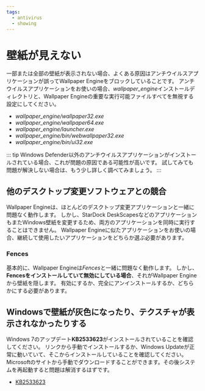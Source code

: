 ```yaml
---
tags:
  - antivirus
  - showing
---
```


# 壁紙が見えない

一部または全部の壁紙が表示されない場合、よくある原因はアンチウイルスアプリケーションが誤ってWallpaper Engineをブロックしていることです。 アンチウイルスアプリケーションをお使いの場合、*wallpaper_engine*インストールディレクトリと、Wallpaper Engineの重要な実行可能ファイルすべてを無視する設定にしてください。

* *wallpaper_engine/wallpaper32.exe*
* *wallpaper_engine/wallpaper64.exe*
* *wallpaper_engine/launcher.exe*
* *wallpaper_engine/bin/webwallpaper32.exe*
* *wallpaper_engine/bin/ui32.exe*

::: tip
Windows Defender以外のアンチウイルスアプリケーションがインストールされている場合、これが問題の原因である可能性が高いです。 試してみても問題が解決しない場合は、もう少し詳しく調べてみましょう。
:::

## 他のデスクトップ変更ソフトウェアとの競合

Wallpaper Engineは、ほとんどのデスクトップ変更アプリケーションと一緒に問題なく動作します。 しかし、StarDock DeskScapesなどのアプリケーションもまたWindows壁紙を変更するため、両方のアプリケーションを同時に実行することはできません。 Wallpaper Engineに似たアプリケーションをお使いの場合、継続して使用したいアプリケーションをどちらか選ぶ必要があります。

### Fences

基本的に、Wallpaper Engineは*Fences*と一緒に問題なく動作します。 しかし、**Fencesをインストールしていて無効にしている場合**、それがWallpaper Engineから壁紙を隠します。 有効にするか、完全にアンインストールするか、どちらかにする必要があります。

## Windowsで壁紙が灰色になったり、テクスチャが表示されなかったりする

Windows 7のアップデート**KB2533623**がインストールされていることを確認してください。 リンクから手動でインストールするか、Windows Updateが正常に動いていて、そこからインストールしていることを確認してください。 Microsoftのサイトから手動でダウンロードすることができます。その後システムを再起動すると問題は解消するはずです。

* [KB2533623](https://support.microsoft.com/ja-jp/help/2533623/microsoft-security-advisory-insecure-library-loading-could-allow-remot)